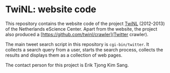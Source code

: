 # TwiNL: website code

This repository contains the website code of the project
[TwiNL](https://www.esciencecenter.nl/project/twinl) 
(2012-2013) of the Netherlands eScience Center. Apart 
from the website, the project also produced a
[https://github.com/twinl/crawler](Twitter crawler).

The main tweet search script in this repository is 
`cgi-bin/twitter`. It collects a search query from
a user, starts the search process, collects the results and
displays them as a collection of web pages.

The contact person for this project is Erik Tjong Kim Sang. 
